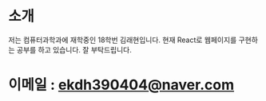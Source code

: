# 소개

저는 컴퓨터과학과에 재학중인 18학번 김래현입니다. 현재 React로 웹페이지를 구현하는 공부를 하고 있습니다. 잘 부탁드립니다.

# 이메일 : ekdh390404@naver.com
